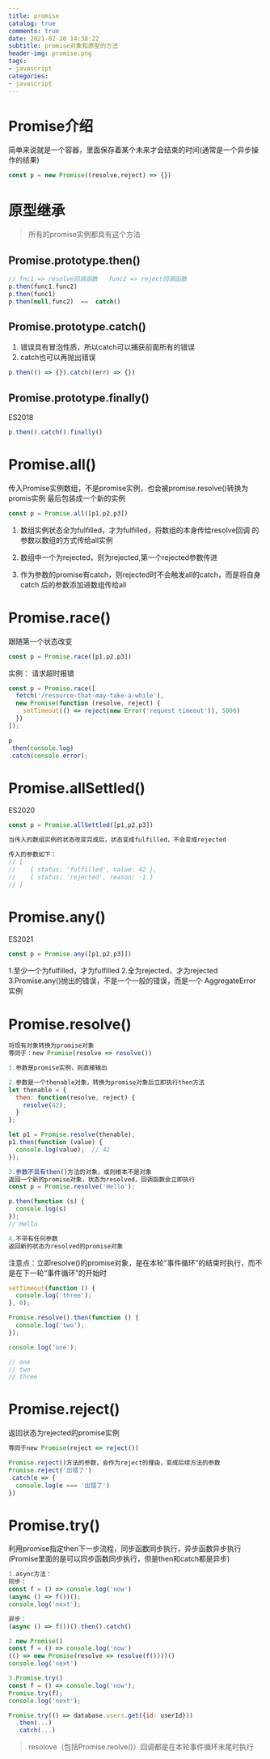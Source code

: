 ```yaml
---
title: promise
catalog: true
comments: true
date: 2021-02-20 14:38:22
subtitle: promise对象和原型的方法
header-img: promise.png
tags:
- javascript
categories:
- javascript
---
```


# Promise介绍

简单来说就是一个容器，里面保存着某个未来才会结束的时间(通常是一个异步操作的结果)

```javascript
const p = new Promise((resolve,reject) => {})
```



# 原型继承

> 所有的promise实例都具有这个方法



## Promise.prototype.then()

```javascript
// fnc1 => resolve回调函数   func2 => reject回调函数 
p.then(func1,func2) 
p.then(func1) 
p.then(null,func2)  ==  catch()  
```



## Promise.prototype.catch()

1. 错误具有冒泡性质，所以catch可以捕获前面所有的错误 
2. catch也可以再抛出错误

```javascript
p.then(() => {}).catch((err) => {}) 
```



## Promise.prototype.finally()

ES2018

```javascript
p.then().catch().finally()
```



# Promise.all()

传入Promise实例数组，不是promise实例，也会被promise.resolve()转换为promis实例 最后包装成一个新的实例 

```javascript
const p = Promise.all([p1,p2,p3]) 
```



1. 数组实例状态全为fulfilled，才为fulfilled，将数组的本身传给resolve回调 的参数以数组的方式传给all实例 

2. 数组中一个为rejected，则为rejected,第一个rejected参数传进 

3. 作为参数的promise有catch，则rejected时不会触发all的catch，而是将自身catch 后的参数添加进数组传给all



# Promise.race()

跟随第一个状态改变 

```javascript
const p = Promise.race([p1,p2,p3]) 
```



实例： 请求超时报错

```javascript
const p = Promise.race([
  fetch('/resource-that-may-take-a-while'),
  new Promise(function (resolve, reject) {
    setTimeout(() => reject(new Error('request timeout')), 5000)
  })
]);

p
.then(console.log)
.catch(console.error);
```



# Promise.allSettled()

ES2020

```javascript
const p = Promise.allSettled([p1,p2,p3])

当传入的数组实例的状态改变完成后，状态变成fulfilled，不会变成rejected

传入的参数如下：
// [
//    { status: 'fulfilled', value: 42 },
//    { status: 'rejected', reason: -1 }
// ]
```



# **Promise.any()**

ES2021

```javascript
const p = Promise.any([p1,p2,p3]])
```



1.至少一个为fulfilled，才为fulfilled
2.全为rejected，才为rejected
3.Promise.any()抛出的错误，不是一个一般的错误，而是一个 AggregateError 实例



# **Promise.resolve()**

```javascript
将现有对象转换为promise对象
等同于：new Promise(resolve => resolve())

1.参数是promise实例，则直接输出

2.参数是一个thenable对象，转换为promise对象后立即执行then方法
let thenable = {
  then: function(resolve, reject) {
    resolve(42);
  }
};

let p1 = Promise.resolve(thenable);
p1.then(function (value) {
  console.log(value);  // 42
});

3.参数不具有then()方法的对象，或则根本不是对象
返回一个新的promise对象，状态为resolved，回调函数会立即执行
const p = Promise.resolve('Hello');

p.then(function (s) {
  console.log(s)
});
// Hello

4.不带有任何参数
返回新的状态为resolved的promise对象
```



注意点：立即resolve()的promise对象，是在本轮“事件循环”的结束时执行，而不是在下一轮“事件循环”的开始时

```javascript
setTimeout(function () {
  console.log('three');
}, 0);

Promise.resolve().then(function () {
  console.log('two');
});

console.log('one');

// one
// two
// three
```



# **Promise.reject()**

返回状态为rejected的promise实例

```javascript
等同于new Promise(reject => reject())

Promise.reject()方法的参数，会作为reject的理由，变成后续方法的参数
Promise.reject('出错了')
.catch(e => {
  console.log(e === '出错了')
})
```





# **Promise.try()**

利用promise指定then下一步流程，同步函数同步执行，异步函数异步执行
(Promise里面的是可以同步函数同步执行，但是then和catch都是异步)

```javascript
1.async方法：
同步：
const f = () => console.log('now')
(async () => f())();
console,log('next');

异步：
(async () => f())().then().catch()

2.new Promise()
const f = () => console.log('now')
(() => new Promise(resolve => resolve(f())))()
console.log('next')

3.Promise.try()
const f = () => console.log('now');
Promise.try(f);
console.log('next');

Promise.try(() => database.users.get({id: userId}))
  .then(...)
  .catch(...)
```



> resolove（包括Promise.reolve()）回调都是在本轮事件循环末尾时执行